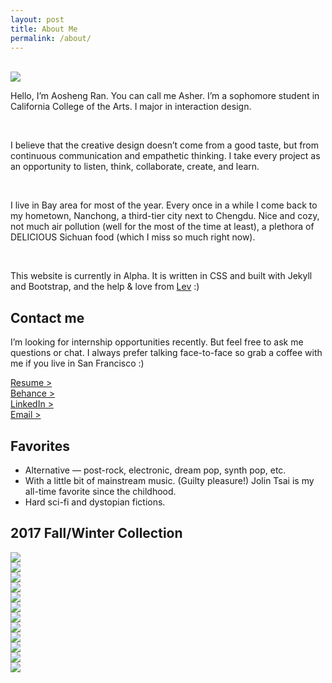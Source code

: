 ```yaml
---
layout: post
title: About Me
permalink: /about/
---
```


<style>
    a {
        text-decoration: underline;
    }
</style>

<br/>

<div class="thumbnails">
    <div class="thumbnailImage">
        <img src="/assets/images/avatar.jpg">
    </div>
    <div class="thumbnailClear"></div>
</div>

Hello, I’m Aosheng Ran. You can call me Asher. I’m a sophomore student in California College of the Arts. I major in interaction design. 

<br/>

I believe that the creative design doesn’t come from a good taste, but from continuous communication and empathetic thinking. I take every project as an opportunity to listen, think, collaborate, create, and learn. 

<br/>

I live in Bay area for most of the year. Every once in a while I come back to my hometown, Nanchong, a third-tier city next to Chengdu. Nice and cozy, not much air pollution (well for the most of the time at least), a plethora of DELICIOUS Sichuan food (which I miss so much right now). 

<br/>

This website is currently in Alpha. It is written in CSS and built with Jekyll and Bootstrap, and the help & love from [Lev](https://levlaz.org) :) 

## Contact me
I’m looking for internship opportunities recently. But feel free to ask me questions or chat. 
I always prefer talking face-to-face so grab a coffee with me if you live in San Francisco :)

[Resume >](/assets/resume.pdf) <br />
[Behance >](https://www.behance.net/spidmax4123) <br />
[LinkedIn >](https://www.linkedin.com/in/aoshengran/) <br />
<a href="mailto:spidmax@gmail.com">Email ></a>

## Favorites
- Alternative — post-rock, electronic, dream pop, synth pop, etc.
- With a little bit of mainstream music. (Guilty pleasure!) Jolin Tsai is my all-time favorite since the childhood.
- Hard sci-fi and dystopian fictions.

## 2017 Fall/Winter Collection

<div class="thumbnails">
    <div class="thumbnailImage">
        <a href="https://itunes.apple.com/us/album/about-time/id1291440782">
            <img src="/assets/images/musicCollectionCovers/fallWinter2017/aboutTime.jpg">
        </a>
    </div>
    <div class="thumbnailImage">
        <a href="https://itunes.apple.com/us/album/masseduction/id1275220299">
            <img src="/assets/images/musicCollectionCovers/fallWinter2017/masseduction.jpg">
        </a>
    </div>
    <div class="thumbnailImage">
        <a href="https://itunes.apple.com/us/album/visions-of-a-life/id1254129591">
            <img src="/assets/images/musicCollectionCovers/fallWinter2017/visionsofaLife.jpg">
        </a>
    </div>
    <div class="thumbnailImage">
        <a href="https://itunes.apple.com/us/album/everything-now/id1240796998">
            <img src="/assets/images/musicCollectionCovers/fallWinter2017/everythingNow.jpg">
        </a>
    </div>
    <div class="thumbnailImage">
        <a href="https://itunes.apple.com/us/album/boys-single/id1255207566">
            <img src="/assets/images/musicCollectionCovers/fallWinter2017/boys.jpg">
        </a>
    </div>
    <div class="thumbnailImage">
        <a href="https://itunes.apple.com/us/album/music-for-people-in-trouble/id1235818894">
            <img src="/assets/images/musicCollectionCovers/fallWinter2017/musicforPeopleinTrouble.jpg">
        </a>
    </div>
    <div class="thumbnailImage">
        <a href="https://itunes.apple.com/us/album/sacred-hearts-club/id1247002400">
            <img src="/assets/images/musicCollectionCovers/fallWinter2017/sacredHeartsClub.jpg">
        </a>
    </div>
    <div class="thumbnailImage">
        <a href="https://itunes.apple.com/us/album/lust-for-life/id1256684768">
            <img src="/assets/images/musicCollectionCovers/fallWinter2017/lustforLife.jpg">
        </a>
    </div>
    <div class="thumbnailImage">
        <a href="https://itunes.apple.com/us/album/planetarium/id1214400194">
            <img src="/assets/images/musicCollectionCovers/fallWinter2017/planetarium.jpg">
        </a>
    </div>
    <div class="thumbnailImage">
        <a href="https://itunes.apple.com/us/album/something-to-tell-you/id1234314555">
            <img src="/assets/images/musicCollectionCovers/fallWinter2017/somethingtoTellYou.jpg">
        </a>
    </div>
    <div class="thumbnailImage">
        <a href="https://itunes.apple.com/us/album/everybody-knows-single/id1289437472">
            <img src="/assets/images/musicCollectionCovers/fallWinter2017/everybodyKnows.jpg">
        </a>
    </div>
    <div class="thumbnailImage">
        <a href="https://itunes.apple.com/us/album/after-laughter/id1227049864">
            <img src="/assets/images/musicCollectionCovers/fallWinter2017/afterLaughter.jpg">
        </a>
    </div>
    <div class="thumbnailClear"></div>
</div>

<!--
“About Time” by Sabrina Claudio
“MASSEDUCTION” by St. Vincent
“Visions of a Life” by Wolf Alice
“Everything Now“ by Arcade Fire
“Boys” by Charli XCX
“Music For People In Trouble” by Susanne Sundfør
“Sacred Hearts Club” by Foster the People
“Lust for Life” by Lana Del Rey
“Planetarium” by Sufjan Stevens
“Something To Tell You” by HAIM
“Everybody Knows“ by Kimbra
“After Laughter” by Paramore
-->

<!--
This is the base Jekyll theme. You can find out more info about customizing your Jekyll theme, as well as basic Jekyll usage documentation at [jekyllrb.com](https://jekyllrb.com/)

You can find the source code for Minima at GitHub:
[jekyll][jekyll-organization] /
[minima](https://github.com/jekyll/minima)

You can find the source code for Jekyll at GitHub:
[jekyll][jekyll-organization] /
[jekyll](https://github.com/jekyll/jekyll)


[jekyll-organization]: https://github.com/jekyll
-->